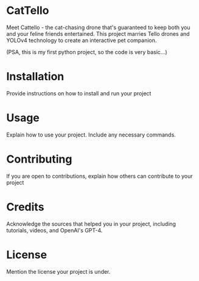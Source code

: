 # CatTello
Meet Cattello - the cat-chasing drone that's guaranteed to keep both you and your feline friends entertained. This project marries Tello drones and YOLOv4 technology to create an  interactive pet companion.

(PSA, this is my first python project, so the code is very basic...)

# Installation
Provide instructions on how to install and run your project

# Usage
Explain how to use your project. Include any necessary commands.

# Contributing
If you are open to contributions, explain how others can contribute to your project

# Credits
Acknowledge the sources that helped you in your project, including tutorials, videos, and OpenAI's GPT-4.

# License
Mention the license your project is under.
